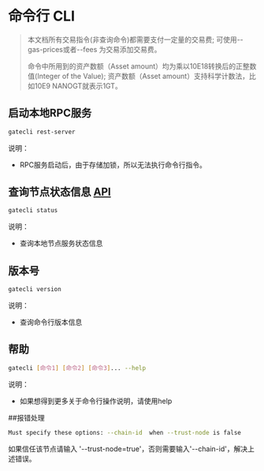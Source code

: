 # 命令行 CLI

> 本文档所有交易指令(非查询命令)都需要支付一定量的交易费;
> 可使用--gas-prices或者--fees 为交易添加交易费。
> 
> 命令中所用到的资产数额（Asset amount）均为乘以10E18转换后的正整数值(Integer of the Value);
> 资产数额（Asset amount）支持科学计数法，比如10E9 NANOGT就表示1GT。


## 启动本地RPC服务
```bash
gatecli rest-server
```

说明：

* RPC服务启动后，由于存储加锁，所以无法执行命令行指令。

## <span id="查询节点状态信息">查询节点状态信息 [API](../api/README.md#查询节点状态信息)</span>
```bash
gatecli status
```

说明：

* 查询本地节点服务状态信息

## 版本号
```bash
gatecli version
```

说明：

* 查询命令行版本信息

## 帮助
```bash
gatecli [命令1] [命令2] [命令3]... --help
```

说明：

* 如果想得到更多关于命令行操作说明，请使用help

##报错处理
```bash
Must specify these options: --chain-id  when --trust-node is false
```

如果信任该节点请输入 '--trust-node=true'，否则需要输入'--chain-id'，解决上述错误。




